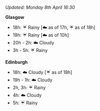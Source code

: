 *Updated: Monday 8th April 16:30*

**Glasgow**

* 18h: :umbrella: Rainy [:cloud: as of 17h, :umbrella: as of 18h]
* 19h: :umbrella: Rainy [:cloud: as of 10h]
* 20h - 2h: :cloud: Cloudy
* 3h - 5h: :umbrella: Rainy

**Edinburgh**

* 18h: :cloud: Cloudy [:umbrella: as of 18h]
* 19h - 1h: :cloud: Cloudy
* 2h, 3h: :umbrella: Rainy
* 4h: :cloud: Cloudy
* 5h: :umbrella: Rainy
